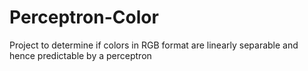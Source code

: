 # Perceptron-Color
Project to determine if colors in RGB format are linearly separable and hence predictable by a perceptron
